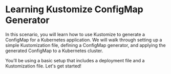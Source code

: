 # Learning Kustomize ConfigMap Generator

In this scenario, you will learn how to use Kustomize to generate a ConfigMap for a Kubernetes application. We will walk through setting up a simple Kustomization file, defining a ConfigMap generator, and applying the generated ConfigMap to a Kubernetes cluster.

You’ll be using a basic setup that includes a deployment file and a Kustomization file. Let's get started!
